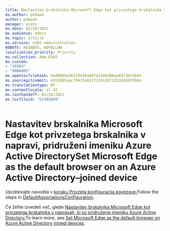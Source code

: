 ```yaml
---
title: Nastavitev brskalnika Microsoft Edge kot privzetega brskalnika v napravi, pridruženi imeniku Azure Active Directory
ms.author: pebaum
author: pebaum
manager: scotv
ms.date: 03/29/2021
ms.audience: Admin
ms.topic: article
ms.service: o365-administration
ROBOTS: NOINDEX, NOFOLLOW
localization_priority: Priority
ms.collection: Adm_O365
ms.custom:
- "10363"
- "9006005"
ms.openlocfilehash: 9ad0064a56378d30a84fb2266208ae83f3bfe044
ms.sourcegitcommit: e552d65aac79433a911723412bf1252d20d3f0da
ms.translationtype: MT
ms.contentlocale: sl-SI
ms.lasthandoff: 03/30/2021
ms.locfileid: "51492049"
---
```

# <a name="set-microsoft-edge-as-the-default-browser-on-an-azure-active-directoryjoined-device"></a><span data-ttu-id="84ff1-102">Nastavitev brskalnika Microsoft Edge kot privzetega brskalnika v napravi, pridruženi imeniku Azure Active Directory</span><span class="sxs-lookup"><span data-stu-id="84ff1-102">Set Microsoft Edge as the default browser on an Azure Active Directory–joined device</span></span>

<span data-ttu-id="84ff1-103">Upoštevajte navodila v [koraku Privzeta konfiguracija povezave.](https://go.microsoft.com/fwlink/?linkid=2132650)</span><span class="sxs-lookup"><span data-stu-id="84ff1-103">Follow the steps in [DefaultAssociationsConfiguration](https://go.microsoft.com/fwlink/?linkid=2132650).</span></span>

<span data-ttu-id="84ff1-104">Če želite izvedeti več, glejte [Nastavitev brskalnika Microsoft Edge kot privzetega brskalnika v napravah, ki so pridružene imeniku Azure Active Directory.](https://go.microsoft.com/fwlink/?linkid=2132440)</span><span class="sxs-lookup"><span data-stu-id="84ff1-104">To learn more, see [Set Microsoft Edge as the default browser on Azure Active Directory joined devices](https://go.microsoft.com/fwlink/?linkid=2132440).</span></span>